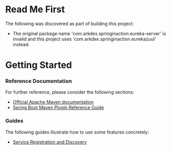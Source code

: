 # Read Me First
The following was discovered as part of building this project:

* The original package name 'com.arkdex.springinaction.eureka-server' is invalid and this project uses 'com.arkdex.springinaction.eurekazuul' instead.

# Getting Started

### Reference Documentation
For further reference, please consider the following sections:

* [Official Apache Maven documentation](https://maven.apache.org/guides/index.html)
* [Spring Boot Maven Plugin Reference Guide](https://docs.spring.io/spring-boot/docs/2.2.4.RELEASE/maven-plugin/)

### Guides
The following guides illustrate how to use some features concretely:

* [Service Registration and Discovery](https://spring.io/guides/gs/service-registration-and-discovery/)

